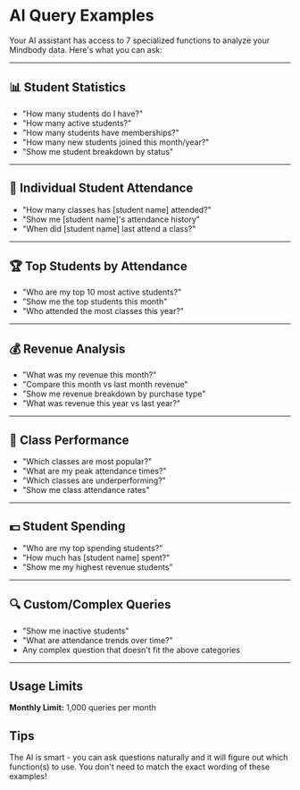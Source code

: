 # AI Query Examples

Your AI assistant has access to 7 specialized functions to analyze your Mindbody data. Here's what you can ask:

---

## 📊 Student Statistics

- "How many students do I have?"
- "How many active students?"
- "How many students have memberships?"
- "How many new students joined this month/year?"
- "Show me student breakdown by status"

---

## 👥 Individual Student Attendance

- "How many classes has [student name] attended?"
- "Show me [student name]'s attendance history"
- "When did [student name] last attend a class?"

---

## 🏆 Top Students by Attendance

- "Who are my top 10 most active students?"
- "Show me the top students this month"
- "Who attended the most classes this year?"

---

## 💰 Revenue Analysis

- "What was my revenue this month?"
- "Compare this month vs last month revenue"
- "Show me revenue breakdown by purchase type"
- "What was revenue this year vs last year?"

---

## 🧘 Class Performance

- "Which classes are most popular?"
- "What are my peak attendance times?"
- "Which classes are underperforming?"
- "Show me class attendance rates"

---

## 💵 Student Spending

- "Who are my top spending students?"
- "How much has [student name] spent?"
- "Show me my highest revenue students"

---

## 🔍 Custom/Complex Queries

- "Show me inactive students"
- "What are attendance trends over time?"
- Any complex question that doesn't fit the above categories

---

## Usage Limits

**Monthly Limit:** 1,000 queries per month

## Tips

The AI is smart - you can ask questions naturally and it will figure out which function(s) to use. You don't need to match the exact wording of these examples!
